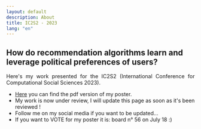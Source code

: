 ```yaml
---
layout: default
description: About
title: IC2S2 - 2023
lang: "en"
---
```


## How do recommendation algorithms learn and leverage political preferences of users?

<div style="text-align: justify">

<p> Here's my work presented for the IC2S2 (International Conference for Computational Social Sciences 2023). </p>

</div>

* <a href = "Poster IC2S2 copenhagen - Tim Faverjon.pdf">Here</a> you can find the pdf version of my poster.
* My work is now under review, I will update this page as soon as it's been reviewed !
* Follow me on my social media if you want to be updated...
* If you want to VOTE for my poster it is: board n° 56 on July 18 :)
